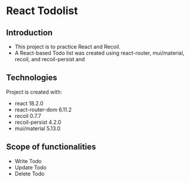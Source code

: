 # React Todolist

## Introduction

- This project is to practice React and Recoil.
- A React-based Todo list was created using react-router, mui/material, recoil, and recoil-persist and

## Technologies

Project is created with:

- react 18.2.0
- react-router-dom 6.11.2
- recoil 0.7.7
- recoil-persist 4.2.0
- mui/material 5.13.0

## Scope of functionalities

- Write Todo
- Update Todo
- Delete Todo
